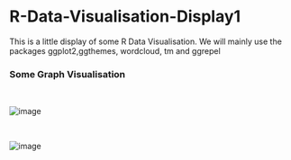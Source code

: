 # R-Data-Visualisation-Display1
This is a little display of some R Data Visualisation. We will mainly use the packages ggplot2,ggthemes, wordcloud, tm and ggrepel 

### Some Graph Visualisation 


<br>

![image](https://user-images.githubusercontent.com/114810020/193700586-355001b5-d35c-4b5a-9e4c-711e449616d4.png)

<br>

![image](https://user-images.githubusercontent.com/114810020/193701182-772de916-d956-4596-b55b-38c415a0b09c.png)


